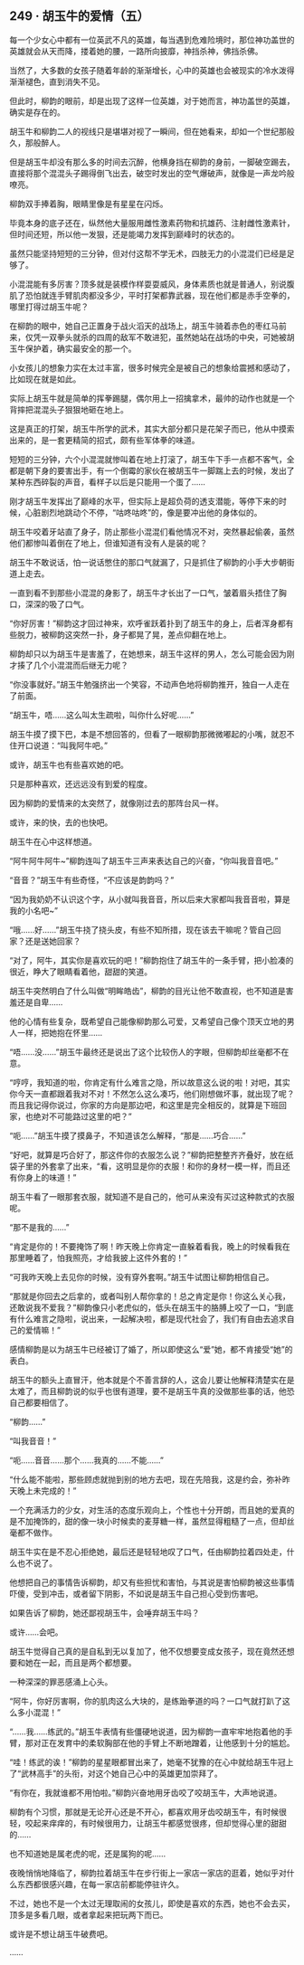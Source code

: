## 249 · 胡玉牛的爱情（五）

每一个少女心中都有一位英武不凡的英雄，每当遇到危难险境时，那位神功盖世的英雄就会从天而降，搂着她的腰，一路所向披靡，神挡杀神，佛挡杀佛。

当然了，大多数的女孩子随着年龄的渐渐增长，心中的英雄也会被现实的冷水泼得渐渐褪色，直到消失不见。

但此时，柳韵的眼前，却是出现了这样一位英雄，对于她而言，神功盖世的英雄，确实是存在的。

胡玉牛和柳韵二人的视线只是堪堪对视了一瞬间，但在她看来，却如一个世纪那般久，那般醉人。

但是胡玉牛却没有那么多的时间去沉醉，他横身挡在柳韵的身前，一脚破空踢去，直接将那个混混头子踢得倒飞出去，破空时发出的空气爆破声，就像是一声龙吟般嘹亮。

柳韵双手捧着胸，眼睛里像是有星星在闪烁。

毕竟本身的底子还在，纵然他大量服用雌性激素药物和抗雄药、注射雌性激素针，但时间还短，所以他一发狠，还是能竭力发挥到巅峰时的状态的。

虽然只能坚持短短的三分钟，但对付这帮不学无术，四肢无力的小混混们已经是足够了。

小混混能有多厉害？顶多就是装模作样耍耍威风，身体素质也就是普通人，别说腹肌了恐怕就连手臂肌肉都没多少，平时打架都靠武器，现在他们都是赤手空拳的，哪里打得过胡玉牛呢？

在柳韵的眼中，她自己正置身于战火滔天的战场上，胡玉牛骑着赤色的枣红马前来，仅凭一双拳头就杀的四周的敌军不敢进犯，虽然她站在战场的中央，可她被胡玉牛保护着，确实最安全的那一个。

小女孩儿的想象力实在太过丰富，很多时候完全是被自己的想象给震撼和感动了，比如现在就是如此。

实际上胡玉牛就是简单的挥拳踢腿，偶尔用上一招擒拿术，最帅的动作也就是一个背摔把混混头子狠狠地砸在地上。

这是真正的打架，胡玉牛所学的武术，其实大部分都只是花架子而已，他从中摸索出来的，是一套更精简的招式，颇有些军体拳的味道。

短短的三分钟，六个小混混就惨叫着在地上打滚了，胡玉牛下手一点都不客气，全都是朝下身的要害出手，有一个倒霉的家伙在被胡玉牛一脚踹上去的时候，发出了某种东西碎裂的声音，看样子以后是只能用一个蛋了……

刚才胡玉牛发挥出了巅峰的水平，但实际上是超负荷的透支潜能，等停下来的时候，心脏剧烈地跳动个不停，“咕咚咕咚”的，像是要冲出他的身体似的。

胡玉牛咬着牙站直了身子，防止那些小混混们看他情况不对，突然暴起偷袭，虽然他们都惨叫着倒在了地上，但谁知道有没有人是装的呢？

胡玉牛不敢说话，怕一说话憋住的那口气就漏了，只是抓住了柳韵的小手大步朝街道上走去。

一直到看不到那些小混混的身影了，胡玉牛才长出了一口气，皱着眉头捂住了胸口，深深的吸了口气。

“你好厉害！”柳韵这才回过神来，欢呼雀跃着扑到了胡玉牛的身上，后者浑身都有些脱力，被柳韵这突然一扑，身子都晃了晃，差点仰翻在地上。

柳韵却只以为胡玉牛是害羞了，在她想来，胡玉牛这样的男人，怎么可能会因为刚才揍了几个小混混而后继无力呢？

“你没事就好。”胡玉牛勉强挤出一个笑容，不动声色地将柳韵推开，独自一人走在了前面。

“胡玉牛，唔……这么叫太生疏啦，叫你什么好呢……”

胡玉牛摸了摸下巴，本是不想回答的，但看了一眼柳韵那微微嘟起的小嘴，就忍不住开口说道：“叫我阿牛吧。”

或许，胡玉牛也有些喜欢她的吧。

只是那种喜欢，还远远没有到爱的程度。

因为柳韵的爱情来的太突然了，就像刚过去的那阵台风一样。

或许，来的快，去的也快吧。

胡玉牛在心中这样想道。

“阿牛阿牛阿牛~”柳韵连叫了胡玉牛三声来表达自己的兴奋，“你叫我音音吧。”

“音音？”胡玉牛有些奇怪，“不应该是韵韵吗？”

“因为我奶奶不认识这个字，从小就叫我音音，所以后来大家都叫我音音啦，算是我的小名吧~”

“哦……好……”胡玉牛挠了挠头皮，有些不知所措，现在该去干嘛呢？管自己回家？还是送她回家？

“对了，阿牛，其实你是喜欢玩的吧！”柳韵抱住了胡玉牛的一条手臂，把小脸凑的很近，睁大了眼睛看着他，甜甜的笑道。

胡玉牛突然明白了什么叫做“明眸皓齿”，柳韵的目光让他不敢直视，也不知道是害羞还是自卑……

他的心情有些复杂，既希望自己能像柳韵那么可爱，又希望自己像个顶天立地的男人一样，把她抱在怀里……

“唔……没……”胡玉牛最终还是说出了这个比较伤人的字眼，但柳韵却丝毫都不在意。

“哼哼，我知道的啦，你肯定有什么难言之隐，所以故意这么说的啦！对吧，其实你今天一直都跟着我对不对！不然怎么这么凑巧，他们刚想做坏事，就出现了呢？而且我记得你说过，你家的方向是那边吧，和这里是完全相反的，就算是下班回家，也绝对不可能路过这里的吧？”

“呃……”胡玉牛摸了摸鼻子，不知道该怎么解释，“那是……巧合……”

“好吧，就算是巧合好了，那这件你的衣服怎么说？”柳韵把整整齐齐叠好，放在纸袋子里的外套拿了出来，“看，这明显是你的衣服！和你的身材一模一样，而且还有你身上的味道！”

胡玉牛看了一眼那套衣服，就知道不是自己的，他可从来没有买过这种款式的衣服呢。

“那不是我的……”

“肯定是你的！不要掩饰了啊！昨天晚上你肯定一直躲着看我，晚上的时候看我在那里睡着了，怕我照亮，才给我披上这件外套的！”

“可我昨天晚上去见你的时候，没有穿外套啊。”胡玉牛试图让柳韵相信自己。

“那就是你回去之后拿的，或者叫别人帮你拿的！总之肯定是你！你这么关心我，还敢说我不爱我？”柳韵像只小老虎似的，低头在胡玉牛的胳膊上咬了一口，“到底有什么难言之隐啦，说出来，一起解决啦，都是现代社会了，我们有自由去追求自己的爱情嘛！”

感情柳韵是以为胡玉牛已经被订了婚了，所以即使这么“爱”她，都不肯接受“她”的表白。

胡玉牛的额头上直冒汗，他本就是个不善言辞的人，这会儿要让他解释清楚实在是太难了，而且柳韵说的似乎也很有道理，要不是胡玉牛真的没做那些事的话，他恐自己都要相信了。

“柳韵……”

“叫我音音！”

“呃……音音……那个……我真的……不能……”

“什么能不能啦，那些顾虑就抛到别的地方去吧，现在先陪我，这是约会，弥补昨天晚上未完成的！”

一个充满活力的少女，对生活的态度乐观向上，个性也十分开朗，而且她的爱真的是不加掩饰的，甜的像一块小时候卖的麦芽糖一样，虽然显得粗糙了一点，但却丝毫都不做作。

胡玉牛实在是不忍心拒绝她，最后还是轻轻地叹了口气，任由柳韵拉着四处走，什么也不说了。

他想把自己的事情告诉柳韵，却又有些担忧和害怕，与其说是害怕柳韵被这些事情吓傻，受到冲击，或者留下阴影，不如说是胡玉牛自己担心受到伤害吧。

如果告诉了柳韵，她还鄙视胡玉牛，会唾弃胡玉牛吗？

或许……会吧。

胡玉牛觉得自己真的是自私到无以复加了，他不仅想要变成女孩子，现在竟然还想要和她在一起，而且是两个都想要。

一种深深的罪恶感涌上心头。

“阿牛，你好厉害啊，你的肌肉这么大块的，是练跆拳道的吗？一口气就打趴了这么多小混混！”

“……我……练武的。”胡玉牛表情有些僵硬地说道，因为柳韵一直牢牢地抱着他的手臂，那对正在发育中的柔软胸部在他的手臂上不断地蹭着，让他感到十分的尴尬。

“哇！练武的诶！”柳韵的星星眼都冒出来了，她毫不犹豫的在心中就给胡玉牛冠上了“武林高手”的头衔，对这个她自己心中的英雄更加崇拜了。

“有你在，我就谁都不用怕啦。”柳韵兴奋地用牙齿咬了咬胡玉牛，大声地说道。

柳韵有个习惯，那就是无论开心还是不开心，都喜欢用牙齿咬胡玉牛，有时候很轻，咬起来痒痒的，有时候很用力，让胡玉牛都感觉很疼，但却觉得心里的甜甜的……

也不知道她是属老虎的呢，还是属狗的呢……

夜晚悄悄地降临了，柳韵拉着胡玉牛在步行街上一家店一家店的逛着，她似乎对什么东西都很感兴趣，在每一家店前都能停驻许久。

不过，她也不是一个太过无理取闹的女孩儿，即使是喜欢的东西，她也不会去买，顶多是多看几眼，或者拿起来把玩两下而已。

或许是不想让胡玉牛破费吧。

……
